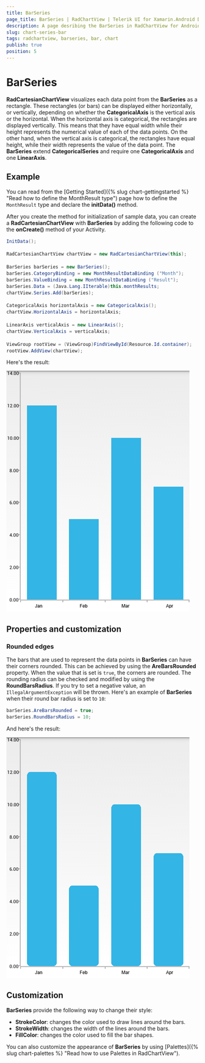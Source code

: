 ```yaml
---
title: BarSeries
page_title: BarSeries | RadChartView | Telerik UI for Xamarin.Android Documentation
description: A page desribing the BarSeries in RadChartView for Android. This article explains the most important things you need to know before using BarSeries.
slug: chart-series-bar
tags: radchartview, barseries, bar, chart
publish: true
position: 5
---
```


# BarSeries

**RadCartesianChartView** visualizes each data point from the **BarSeries** as a rectangle. These rectangles (or bars) can be displayed either horizontally, or vertically, depending on whether the **CategoricalAxis** is the vertical axis or the horizontal. When the horizontal axis is categorical, the rectangles are displayed vertically. This means that they have equal width while their height represents the numerical value of each of the data points. On the other hand, when the vertical axis is categorical, the rectangles have equal height, while their width represents the value of the data point. The **BarSeries** extend **CategoricalSeries** and require one **CategoricalAxis** and one **LinearAxis**.

## Example

You can read from the [Getting Started]({% slug chart-gettingstarted %} "Read how to define the MonthResult type") page how to define the `MonthResult` type and declare the **initData()** method.

After you create the method for initialization of sample data, you can create a **RadCartesianChartView** with **BarSeries** by adding the following code to the **onCreate()** method of your Activity.

```C#
InitData();

RadCartesianChartView chartView = new RadCartesianChartView(this);

BarSeries barSeries = new BarSeries();
barSeries.CategoryBinding = new MonthResultDataBinding ("Month");
barSeries.ValueBinding = new MonthResultDataBinding ("Result");
barSeries.Data = (Java.Lang.IIterable)this.monthResults;
chartView.Series.Add(barSeries);

CategoricalAxis horizontalAxis = new CategoricalAxis();
chartView.HorizontalAxis = horizontalAxis;

LinearAxis verticalAxis = new LinearAxis();
chartView.VerticalAxis = verticalAxis;

ViewGroup rootView = (ViewGroup)FindViewById(Resource.Id.container);
rootView.AddView(chartView);
```

Here's the result:

![TelerikUI-Chart-Series-Bar](images/chart-series-bar-1.png "Demo of Cartesian chart with BarSeries.")

## Properties and customization

### Rounded edges

The bars that are used to represent the data points in **BarSeries** can have their corners rounded. This can be achieved by using the **AreBarsRounded** property. When the value that is set is `true`, the corners are rounded. The rounding radius can be checked and modified by using the **RoundBarsRadius**. If you try to set a negative value, an `IllegalArgumentException` will be thrown. Here's an example of **BarSeries** when their round bar radius is set to `10`:

```C#
barSeries.AreBarsRounded = true;
barSeries.RoundBarsRadius = 10;
```

And here's the result:

![TelerikUI-Chart-Series-RoundedBars](images/chart-series-bar-2.png "Demo of Cartesian chart with BarSeries with round corners.")

## Customization

**BarSeries** provide the following way to change their style:

* **StrokeColor**: changes the color used to draw lines around the bars.
* **StrokeWidth**: changes the width of the lines around the bars.
* **FillColor**: changes the color used to fill the bar shapes.

You can also customize the appearance of **BarSeries** by using [Palettes]({% slug chart-palettes %} "Read how to use Palettes in RadChartView").
